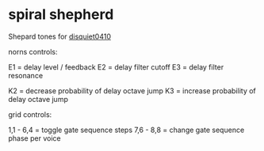 # spiral shepherd

Shepard tones for [disquiet0410](https://llllllll.co/t/disquiet-junto-project-0410-op-audio/26796/54)

norns controls:

E1 = delay level / feedback
E2 = delay filter cutoff
E3 = delay filter resonance

K2 = decrease probability of delay octave jump
K3 = increase probability of delay octave jump

grid controls:

1,1 - 6,4 = toggle gate sequence steps
7,6 - 8,8 = change gate sequence phase per voice 

